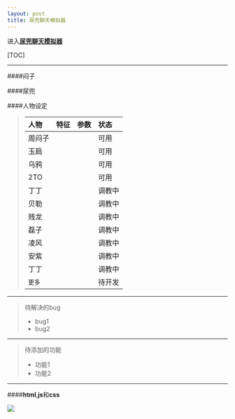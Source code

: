 ```yaml
---
layout: post
title: 尿兜聊天模拟器
---
```



进入<a href="{{ site.baseurl }}/menzi/html/menzi.html">**尿兜聊天模拟器**</a>

[TOC]

-------------

####闷子

####尿兜

####人物设定


> | 人物| 特征| 参数|状态|
> | :-------       | :---- | :--- |:----|
> | 周闷子|  |      |可用|
> | 玉扃|   |   |可用|
> | 乌鸦|    |   |可用|
> |2TO|  |  |可用|
> |丁丁| | |调教中|
> |贝勒| | |调教中|
> |贱龙| | |调教中|
> |磊子| | |调教中|
> |凌风| | |调教中|
> |安紫| | |调教中|
> |丁丁| | |调教中|
> |`更多`| | |待开发|


---

> 待解决的bug
> 
> - bug1
> - bug2

---

>待添加的功能
>
> - 功能1
> - 功能2

---

####**html**,**js**和**css**

![](http://f.hiphotos.baidu.com/image/pic/item/f9198618367adab40f42e95e89d4b31c8701e419.jpg)